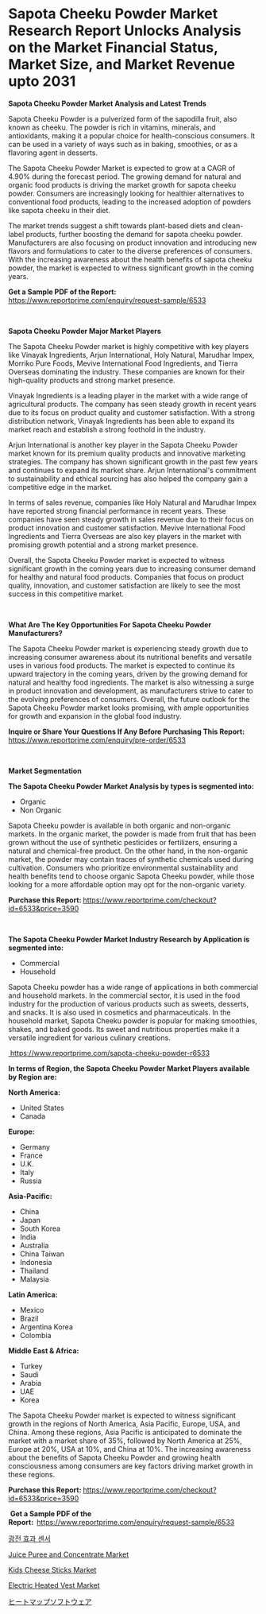 <p><h1>Sapota Cheeku Powder Market Research Report Unlocks Analysis on the Market Financial Status, Market Size, and Market Revenue upto 2031</h1></p><p><strong>Sapota Cheeku Powder Market Analysis and Latest Trends</strong></p>
<p><p>Sapota Cheeku Powder is a pulverized form of the sapodilla fruit, also known as cheeku. The powder is rich in vitamins, minerals, and antioxidants, making it a popular choice for health-conscious consumers. It can be used in a variety of ways such as in baking, smoothies, or as a flavoring agent in desserts.</p><p>The Sapota Cheeku Powder Market is expected to grow at a CAGR of 4.90% during the forecast period. The growing demand for natural and organic food products is driving the market growth for sapota cheeku powder. Consumers are increasingly looking for healthier alternatives to conventional food products, leading to the increased adoption of powders like sapota cheeku in their diet.</p><p>The market trends suggest a shift towards plant-based diets and clean-label products, further boosting the demand for sapota cheeku powder. Manufacturers are also focusing on product innovation and introducing new flavors and formulations to cater to the diverse preferences of consumers. With the increasing awareness about the health benefits of sapota cheeku powder, the market is expected to witness significant growth in the coming years.</p></p>
<p><strong>Get a Sample PDF of the Report:&nbsp;</strong> <a href="https://www.reportprime.com/enquiry/request-sample/6533">https://www.reportprime.com/enquiry/request-sample/6533</a></p>
<p>&nbsp;</p>
<p><strong>Sapota Cheeku Powder Major Market Players</strong></p>
<p><p>The Sapota Cheeku Powder market is highly competitive with key players like Vinayak Ingredients, Arjun International, Holy Natural, Marudhar Impex, Morriko Pure Foods, Mevive International Food Ingredients, and Tierra Overseas dominating the industry. These companies are known for their high-quality products and strong market presence.</p><p>Vinayak Ingredients is a leading player in the market with a wide range of agricultural products. The company has seen steady growth in recent years due to its focus on product quality and customer satisfaction. With a strong distribution network, Vinayak Ingredients has been able to expand its market reach and establish a strong foothold in the industry.</p><p>Arjun International is another key player in the Sapota Cheeku Powder market known for its premium quality products and innovative marketing strategies. The company has shown significant growth in the past few years and continues to expand its market share. Arjun International's commitment to sustainability and ethical sourcing has also helped the company gain a competitive edge in the market.</p><p>In terms of sales revenue, companies like Holy Natural and Marudhar Impex have reported strong financial performance in recent years. These companies have seen steady growth in sales revenue due to their focus on product innovation and customer satisfaction. Mevive International Food Ingredients and Tierra Overseas are also key players in the market with promising growth potential and a strong market presence.</p><p>Overall, the Sapota Cheeku Powder market is expected to witness significant growth in the coming years due to increasing consumer demand for healthy and natural food products. Companies that focus on product quality, innovation, and customer satisfaction are likely to see the most success in this competitive market.</p></p>
<p>&nbsp;</p>
<p><strong>What Are The Key Opportunities For Sapota Cheeku Powder Manufacturers?</strong></p>
<p><p>The Sapota Cheeku Powder market is experiencing steady growth due to increasing consumer awareness about its nutritional benefits and versatile uses in various food products. The market is expected to continue its upward trajectory in the coming years, driven by the growing demand for natural and healthy food ingredients. The market is also witnessing a surge in product innovation and development, as manufacturers strive to cater to the evolving preferences of consumers. Overall, the future outlook for the Sapota Cheeku Powder market looks promising, with ample opportunities for growth and expansion in the global food industry.</p></p>
<p><strong>Inquire or Share Your Questions If Any Before Purchasing This Report:</strong> <a href="https://www.reportprime.com/enquiry/pre-order/6533">https://www.reportprime.com/enquiry/pre-order/6533</a></p>
<p>&nbsp;</p>
<p><strong>Market Segmentation</strong></p>
<p><strong>The Sapota Cheeku Powder Market Analysis by types is segmented into:</strong></p>
<p><ul><li>Organic</li><li>Non Organic</li></ul></p>
<p><p>Sapota Cheeku powder is available in both organic and non-organic markets. In the organic market, the powder is made from fruit that has been grown without the use of synthetic pesticides or fertilizers, ensuring a natural and chemical-free product. On the other hand, in the non-organic market, the powder may contain traces of synthetic chemicals used during cultivation. Consumers who prioritize environmental sustainability and health benefits tend to choose organic Sapota Cheeku powder, while those looking for a more affordable option may opt for the non-organic variety.</p></p>
<p><strong>Purchase this Report:&nbsp;</strong><a href="https://www.reportprime.com/checkout?id=6533&price=3590">https://www.reportprime.com/checkout?id=6533&price=3590</a></p>
<p>&nbsp;</p>
<p><strong>The Sapota Cheeku Powder Market Industry Research by Application is segmented into:</strong></p>
<p><ul><li>Commercial</li><li>Household</li></ul></p>
<p><p>Sapota Cheeku powder has a wide range of applications in both commercial and household markets. In the commercial sector, it is used in the food industry for the production of various products such as sweets, desserts, and snacks. It is also used in cosmetics and pharmaceuticals. In the household market, Sapota Cheeku powder is popular for making smoothies, shakes, and baked goods. Its sweet and nutritious properties make it a versatile ingredient for various culinary creations.</p></p>
<p><a href="https://www.reportprime.com/sapota-cheeku-powder-r6533">&nbsp;https://www.reportprime.com/sapota-cheeku-powder-r6533</a></p>
<p><strong>In terms of Region, the Sapota Cheeku Powder Market Players available by Region are:</strong></p>
<p>
    <p> <strong> North America: </strong>
        <ul>
            <li>United States</li>
            <li>Canada</li>
        </ul>
        </p> 
    <p> <strong> Europe: </strong>
        <ul>
            <li>Germany</li>
            <li>France</li>
            <li>U.K.</li>
            <li>Italy</li>
            <li>Russia</li>
        </ul>
        </p> 
    <p> <strong> Asia-Pacific: </strong>
        <ul>
            <li>China</li>
            <li>Japan</li>
            <li>South Korea</li>
            <li>India</li>
            <li>Australia</li>
            <li>China Taiwan</li>
            <li>Indonesia</li>
            <li>Thailand</li>
            <li>Malaysia</li>
        </ul>
        </p> 
    <p> <strong> Latin America: </strong>
        <ul>
            <li>Mexico</li>
            <li>Brazil</li>
            <li>Argentina Korea</li>
            <li>Colombia</li>
        </ul>
        </p> 
    <p> <strong> Middle East & Africa: </strong>
        <ul>
            <li>Turkey</li>
            <li>Saudi</li>
            <li>Arabia</li>
            <li>UAE</li>
            <li>Korea</li>
        </ul>
    </p>
    </p>
<p><p>The Sapota Cheeku Powder market is expected to witness significant growth in the regions of North America, Asia Pacific, Europe, USA, and China. Among these regions, Asia Pacific is anticipated to dominate the market with a market share of 35%, followed by North America at 25%, Europe at 20%, USA at 10%, and China at 10%. The increasing awareness about the benefits of Sapota Cheeku Powder and growing health consciousness among consumers are key factors driving market growth in these regions.</p></p>
<p><strong>Purchase this Report: </strong><a href="https://www.reportprime.com/checkout?id=6533&price=3590">https://www.reportprime.com/checkout?id=6533&price=3590</a></p>
<p>&nbsp;<strong>Get a Sample PDF of the Report:&nbsp;&nbsp;</strong><a href="https://www.reportprime.com/enquiry/request-sample/6533">https://www.reportprime.com/enquiry/request-sample/6533</a></p>
<p><strong></strong></p>
<p><p><a href="https://medium.com/@fabiancobuc20222022/%EA%B4%91%EC%A0%84%ED%9A%A8%EA%B3%BC-%EC%84%BC%EC%84%9C-%EC%8B%9C%EC%9E%A5-%EC%8B%9C%EC%9E%A5-%EC%A0%90%EC%9C%A0%EC%9C%A8-%EC%8B%9C%EC%9E%A5-%EB%8F%99%ED%96%A5-%EA%B7%B8%EB%A6%AC%EA%B3%A0-%EB%AF%B8%EB%9E%98-%EC%84%B1%EC%9E%A5-%ED%83%90%EC%83%89-6a3a742f5b9b">광전 효과 센서</a></p><p><a href="https://github.com/EveKerluke2023/Market-Research-Report-List-1/blob/main/juice-puree-and-concentrate-market.md">Juice Puree and Concentrate Market</a></p><p><a href="https://github.com/angeliabkratze/Market-Research-Report-List-1/blob/main/kids-cheese-sticks-market.md">Kids Cheese Sticks Market</a></p><p><a href="https://issuu.com/reportprime-2/docs/electric-heated-vest-market-size-2030.pptx">Electric Heated Vest Market</a></p><p><a href="https://medium.com/@redsalmon1949/%E3%83%92%E3%83%BC%E3%83%88%E3%83%9E%E3%83%83%E3%83%97%E3%82%BD%E3%83%95%E3%83%88%E3%82%A6%E3%82%A7%E3%82%A2%E5%B8%82%E5%A0%B4%E8%AA%BF%E6%9F%BB%E3%83%AC%E3%83%9D%E3%83%BC%E3%83%88-%E3%81%9D%E3%81%AE%E6%AD%B4%E5%8F%B2%E3%81%A8%E4%BA%88%E6%B8%AC2024%E5%B9%B4%E3%81%8B%E3%82%892031%E5%B9%B4%E3%81%BE%E3%81%A7-aa67bec8de23">ヒートマップソフトウェア</a></p></p>